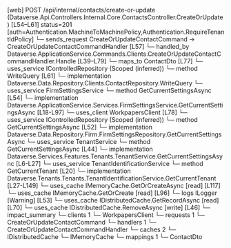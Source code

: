 [web] POST /api/internal/contacts/create-or-update  (Dataverse.Api.Controllers.Internal.Core.ContactsController.CreateOrUpdate)  [L54–L61] status=201 [auth=Authentication.MachineToMachinePolicy,Authentication.RequireTenantIdPolicy]
  └─ sends_request CreateOrUpdateContactCommand -> CreateOrUpdateContactCommandHandler [L57]
    └─ handled_by Dataverse.ApplicationService.Commands.Clients.CreateOrUpdateContactCommandHandler.Handle [L39–L79]
      └─ maps_to ContactDto [L77]
      └─ uses_service IControlledRepository<Contact> (Scoped (inferred))
        └─ method WriteQuery [L61]
          └─ implementation Dataverse.Data.Repository.Clients.ContactRepository.WriteQuery
      └─ uses_service FirmSettingsService
        └─ method GetCurrentSettingsAsync [L54]
          └─ implementation Dataverse.ApplicationService.Services.FirmSettingsService.GetCurrentSettingsAsync [L18-L97]
            └─ uses_client WorkpapersClient [L78]
            └─ uses_service IControlledRepository<FirmSettings> (Scoped (inferred))
              └─ method GetCurrentSettingsAsync [L52]
                └─ implementation Dataverse.Data.Repository.Firm.FirmSettingsRepository.GetCurrentSettingsAsync
            └─ uses_service TenantService
              └─ method GetCurrentSettingsAsync [L44]
                └─ implementation Dataverse.Services.Features.Tenants.TenantService.GetCurrentSettingsAsync [L6-L27]
                  └─ uses_service TenantIdentificationService
                    └─ method GetCurrentTenant [L20]
                      └─ implementation Dataverse.Tenants.Tenants.TenantIdentificationService.GetCurrentTenant [L27-L149]
                        └─ uses_cache IMemoryCache.GetOrCreateAsync [read] [L117]
                        └─ uses_cache IMemoryCache.GetOrCreate [read] [L96]
                        └─ logs ILogger<ITenantIdentificationService> [Warning] [L53]
            └─ uses_cache IDistributedCache.GetRecordAsync [read] [L70]
            └─ uses_cache IDistributedCache.RemoveAsync [write] [L46]
  └─ impact_summary
    └─ clients 1
      └─ WorkpapersClient
    └─ requests 1
      └─ CreateOrUpdateContactCommand
    └─ handlers 1
      └─ CreateOrUpdateContactCommandHandler
    └─ caches 2
      └─ IDistributedCache
      └─ IMemoryCache
    └─ mappings 1
      └─ ContactDto

